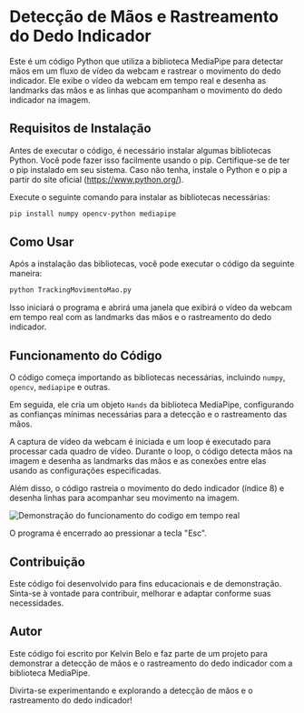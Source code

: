 # Detecção de Mãos e Rastreamento do Dedo Indicador

Este é um código Python que utiliza a biblioteca MediaPipe para detectar mãos em um fluxo de vídeo da webcam e rastrear o movimento do dedo indicador. Ele exibe o vídeo da webcam em tempo real e desenha as landmarks das mãos e as linhas que acompanham o movimento do dedo indicador na imagem.

## Requisitos de Instalação

Antes de executar o código, é necessário instalar algumas bibliotecas Python. Você pode fazer isso facilmente usando o pip. Certifique-se de ter o pip instalado em seu sistema. Caso não tenha, instale o Python e o pip a partir do site oficial (https://www.python.org/).

Execute o seguinte comando para instalar as bibliotecas necessárias:

```bash
pip install numpy opencv-python mediapipe
```

## Como Usar

Após a instalação das bibliotecas, você pode executar o código da seguinte maneira:

```bash
python TrackingMovimentoMao.py
```

Isso iniciará o programa e abrirá uma janela que exibirá o vídeo da webcam em tempo real com as landmarks das mãos e o rastreamento do dedo indicador.

## Funcionamento do Código

O código começa importando as bibliotecas necessárias, incluindo `numpy`, `opencv`, `mediapipe` e outras.

Em seguida, ele cria um objeto `Hands` da biblioteca MediaPipe, configurando as confianças mínimas necessárias para a detecção e o rastreamento das mãos.

A captura de vídeo da webcam é iniciada e um loop é executado para processar cada quadro de vídeo. Durante o loop, o código detecta mãos na imagem e desenha as landmarks das mãos e as conexões entre elas usando as configurações especificadas.

Além disso, o código rastreia o movimento do dedo indicador (índice 8) e desenha linhas para acompanhar seu movimento na imagem.

![Demonstração do funcionamento do codigo em tempo real](https://media1.giphy.com/media/v1.Y2lkPTc5MGI3NjExbzVyY3gwNzdxamtxcGxhdWRkeTV3MW11b24yNDZtNG95OW5scmcyNiZlcD12MV9pbnRlcm5hbF9naWZfYnlfaWQmY3Q9Zw/HMzPs8IcM7rVvhDpiH/giphy.gif)

O programa é encerrado ao pressionar a tecla "Esc".

## Contribuição

Este código foi desenvolvido para fins educacionais e de demonstração. Sinta-se à vontade para contribuir, melhorar e adaptar conforme suas necessidades.

## Autor

Este código foi escrito por Kelvin Belo e faz parte de um projeto para demonstrar a detecção de mãos e o rastreamento do dedo indicador com a biblioteca MediaPipe.

Divirta-se experimentando e explorando a detecção de mãos e o rastreamento do dedo indicador!
